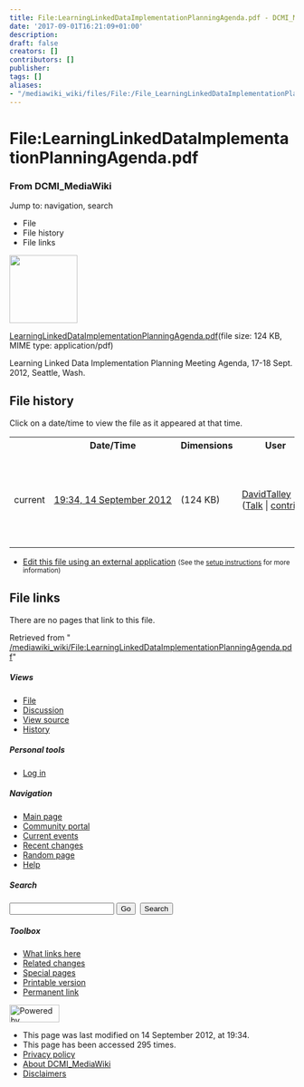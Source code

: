 ```yaml
---
title: File:LearningLinkedDataImplementationPlanningAgenda.pdf - DCMI_MediaWiki
date: '2017-09-01T16:21:09+01:00'
description: 
draft: false
creators: []
contributors: []
publisher: 
tags: []
aliases:
- "/mediawiki_wiki/files/File:/File_LearningLinkedDataImplementationPlanningAgenda.pdf.html"
---
```


<a id="top"></a>
# File:LearningLinkedDataImplementationPlanningAgenda.pdf

### From DCMI\_MediaWiki

Jump to: navigation, search
<!-- start content -->
- File
- File history
- File links

 [<img alt="" src="/skins/common/images/icons/fileicon-pdf.png" width="120" height="120">](/mediawiki_wiki/files/LearningLinkedDataImplementationPlanningAgenda.pdf)

[LearningLinkedDataImplementationPlanningAgenda.pdf](/mediawiki_wiki/files/LearningLinkedDataImplementationPlanningAgenda.pdf)‎(file size: 124 KB, MIME type: application/pdf)

Learning Linked Data Implementation Planning Meeting Agenda, 17-18 Sept. 2012, Seattle, Wash.

<!-- 
NewPP limit report
Preprocessor node count: 1/1000000
Post-expand include size: 0/2097152 bytes
Template argument size: 0/2097152 bytes
Expensive parser function count: 0/100
-->
## File history

Click on a date/time to view the file as it appeared at that time.

<table class="wikitable filehistory">
  <tr>
    <td></td>
    <th>Date/Time</th>
    <th>Dimensions</th>
    <th>User</th>
    <th>Comment</th>
  </tr>
  <tr>
    <td>current</td>
    <td class="filehistory-selected" style="white-space: nowrap;"><a href="/mediawiki_wiki/files/LearningLinkedDataImplementationPlanningAgenda.pdf">19:34, 14 September 2012</a></td>
    <td> <span style="white-space: nowrap;">(124 KB)</span>
    </td>
    <td>
      <a href="/index.php?title=User:DavidTalley&amp;action=edit&amp;redlink=1" class="new mw-userlink" title="User:DavidTalley (page does not exist)">DavidTalley</a> <span style="white-space: nowrap;"> <span class="mw-usertoollinks">(<a href="/index.php?title=User_talk:DavidTalley&amp;action=edit&amp;redlink=1" class="new" title="User talk:DavidTalley (page does not exist)">Talk</a> | <a href="/index.php/Special:Contributions/DavidTalley" title="Special:Contributions/DavidTalley">contribs</a>)</span></span>
    </td>
    <td> <span class="comment">(Learning Linked Data Implementation Planning Meeting Agenda, 17-18 Sept. 2012, Seattle, Wash.)</span>
    </td>
  </tr>
</table>

  

- [Edit this file using an external application](/index.php?title=File:LearningLinkedDataImplementationPlanningAgenda.pdf&action=edit&externaledit=true&mode=file "File:LearningLinkedDataImplementationPlanningAgenda.pdf") <small>(See the <a href="http://www.mediawiki.org/wiki/Manual:External_editors" class="external text" rel="nofollow">setup instructions</a> for more information)</small>

## File links

There are no pages that link to this file.

Retrieved from " [/mediawiki_wiki/File:LearningLinkedDataImplementationPlanningAgenda.pdf](/mediawiki_wiki/files/File:/File:LearningLinkedDataImplementationPlanningAgenda.pdf.html)"

<!-- end content -->

##### Views

- [File](/mediawiki_wiki/files/File:/File:LearningLinkedDataImplementationPlanningAgenda.pdf.html)
- [Discussion](/index.php?title=File_talk:LearningLinkedDataImplementationPlanningAgenda.pdf&action=edit&redlink=1 "Discussion about the content page [t]")
- [View source](/index.php?title=File:LearningLinkedDataImplementationPlanningAgenda.pdf&action=edit "This page is protected.
You can view its source [e]")
- [History](/index.php?title=File:LearningLinkedDataImplementationPlanningAgenda.pdf&action=history "Past revisions of this page [h]")

##### Personal tools

- [Log in](/index.php?title=Special:UserLogin&returnto=File:LearningLinkedDataImplementationPlanningAgenda.pdf "You are encouraged to log in; however, it is not mandatory [o]")

<script type="text/javascript"> if (window.isMSIE55) fixalpha(); </script>

##### Navigation

- [Main page](/index.php/Main_Page "Visit the main page [z]")
- [Community portal](/index.php/DCMI_MediaWiki:Community_portal "About the project, what you can do, where to find things")
- [Current events](/index.php/DCMI_MediaWiki:Current_events "Find background information on current events")
- [Recent changes](/index.php/Special:RecentChanges "The list of recent changes in the wiki [r]")
- [Random page](/index.php/Special:Random "Load a random page [x]")
- [Help](/index.php/Help:Contents "The place to find out")

##### <label for="searchInput">Search</label>

<form action="/index.php" id="searchform">
				<input type="hidden" name="title" value="Special:Search">
				<input id="searchInput" title="Search DCMI_MediaWiki" accesskey="f" type="search" name="search">
				<input type="submit" name="go" class="searchButton" id="searchGoButton" value="Go" title="Go to a page with this exact name if exists"> 
				<input type="submit" name="fulltext" class="searchButton" id="mw-searchButton" value="Search" title="Search the pages for this text">
			</form>

##### Toolbox

- [What links here](/index.php/Special:WhatLinksHere/File:LearningLinkedDataImplementationPlanningAgenda.pdf "List of all wiki pages that link here [j]")
- [Related changes](/index.php/Special:RecentChangesLinked/File:LearningLinkedDataImplementationPlanningAgenda.pdf "Recent changes in pages linked from this page [k]")
- [Special pages](/index.php/Special:SpecialPages "List of all special pages [q]")
- [Printable version](/index.php?title=File:LearningLinkedDataImplementationPlanningAgenda.pdf&printable=yes "Printable version of this page [p]")
- [Permanent link](/index.php?title=File:LearningLinkedDataImplementationPlanningAgenda.pdf&oldid=3788 "Permanent link to this revision of the page")

<!-- end of the left (by default at least) column -->

 [<img src="/skins/common/images/poweredby_mediawiki_88x31.png" height="31" width="88" alt="Powered by MediaWiki">](http://www.mediawiki.org/)

- This page was last modified on 14 September 2012, at 19:34.
- This page has been accessed 295 times.
- [Privacy policy](/index.php/DCMI_MediaWiki:Privacy_policy "DCMI MediaWiki:Privacy policy")
- [About DCMI\_MediaWiki](/index.php/DCMI_MediaWiki:About "DCMI MediaWiki:About")
- [Disclaimers](/index.php/DCMI_MediaWiki:General_disclaimer "DCMI MediaWiki:General disclaimer")

<script>if (window.runOnloadHook) runOnloadHook();</script><!-- Served in 0.502 secs. -->

